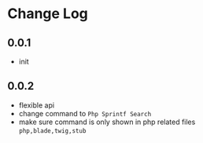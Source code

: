 # Change Log

## 0.0.1

- init

## 0.0.2

- flexible api
- change command to `Php Sprintf Search`
- make sure command is only shown in php related files `php,blade,twig,stub`
